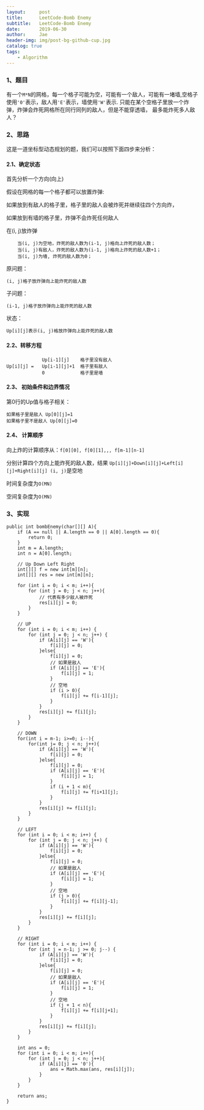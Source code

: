 ```yaml
---
layout:     post
title:      LeetCode-Bomb Enemy
subtitle:   LeetCode-Bomb Enemy
date:       2019-06-30
author:     Jae
header-img: img/post-bg-github-cup.jpg
catalog: true
tags:
    - Algorithm
---
```


### 1、题目

有一个```M*N```的网格，每一个格子可能为空，可能有一个敌人，可能有一堵墙,空格子使用```'0'```表示，敌人用```'E'```表示，墙使用```'W'```表示.
只能在某个空格子里放一个炸弹，炸弹会炸死网格所在同行同列的敌人，但是不能穿透墙，
最多能炸死多人敌人？

### 2、思路

这是一道坐标型动态规划的题，我们可以按照下面四步来分析：

#### 2.1、确定状态

首先分析一个方向(向上)

假设在网格的每一个格子都可以放置炸弹:

如果放到有敌人的格子里，格子里的敌人会被炸死并继续往四个方向炸，

如果放到有墙的格子里，炸弹不会炸死任何敌人

在(i, j)放炸弹

        当(i, j)为空地，炸死的敌人数为(i-1, j)格向上炸死的敌人数；
        当(i, j)有敌人，炸死的敌人数为(i-1, j)格向上炸死的敌人数+1；
        当(i, j)为墙, 炸死的敌人数为0；

原问题：

    (i, j)格子放炸弹向上能炸死的敌人数

子问题：

    (i-1, j)格子放炸弹向上能炸死的敌人数

状态：

    Up[i][j]表示(i, j)格放炸弹向上能炸死的敌人数

#### 2.2、转移方程

                 Up[i-1][j]    格子里没有敌人
    Up[i][j] =   Up[i-1][j]+1  格子里有敌人
                 0             格子里是墙

#### 2.3、 初始条件和边界情况

第0行的Up值与格子相关：

    如果格子里是敌人 Up[0][j]=1
    如果格子里不是敌人 Up[0][j]=0

#### 2.4、 计算顺序

向上炸的计算顺序从：```f[0][0], f[0][1],,, f[m-1][n-1]```

分别计算四个方向上能炸死的敌人数，结果 ```Up[i][j]+Down[i][j]+Left[i][j]+Right[i][j] (i, j)```是空地

时间复杂度为```O(MN)```

空间复杂度为```O(MN)```

### 3、实现

    public int bombEnemy(char[][] A){
        if (A == null || A.length == 0 || A[0].length == 0){
            return 0;
        }
        int m = A.length;
        int n = A[0].length;

        // Up Down Left Right
        int[][] f = new int[m][n];
        int[][] res = new int[m][n];

        for (int i = 0; i < m; i++){
            for (int j = 0; j < n; j++){
                // 代表有多少敌人被炸死
                res[i][j] = 0;
            }
        }

        // UP
        for (int i = 0; i < m; i++) {
            for (int j = 0; j < n; j++) {
                if (A[i][j] == 'W'){
                    f[i][j] = 0;
                }else{
                    f[i][j] = 0;
                    // 如果是敌人
                    if (A[i][j] == 'E'){
                        f[i][j] = 1;
                    }
                    // 空地
                    if (i > 0){
                        f[i][j] += f[i-1][j];
                    }
                }
                res[i][j] += f[i][j];
            }
        }

        // DOWN
        for(int i = m-1; i>=0; i--){
            for(int j= 0; j < n; j++){
                if (A[i][j] == 'W'){
                    f[i][j] = 0;
                }else{
                    f[i][j] = 0;
                    if (A[i][j] == 'E'){
                        f[i][j] = 1;
                    }
                    if (i + 1 < m){
                        f[i][j] += f[i+1][j];
                    }
                }
                res[i][j] += f[i][j];
            }
        }

        // LEFT
        for (int i = 0; i < m; i++) {
            for (int j = 0; j < n; j++) {
                if (A[i][j] == 'W'){
                    f[i][j] = 0;
                }else{
                    f[i][j] = 0;
                    // 如果是敌人
                    if (A[i][j] == 'E'){
                        f[i][j] = 1;
                    }
                    // 空地
                    if (j > 0){
                        f[i][j] += f[i][j-1];
                    }
                }
                res[i][j] += f[i][j];
            }
        }

        // RIGHT
        for (int i = 0; i < m; i++) {
            for (int j = n-1; j >= 0; j--) {
                if (A[i][j] == 'W'){
                    f[i][j] = 0;
                }else{
                    f[i][j] = 0;
                    // 如果是敌人
                    if (A[i][j] == 'E'){
                        f[i][j] = 1;
                    }
                    // 空地
                    if (j + 1 < n){
                        f[i][j] += f[i][j+1];
                    }
                }
                res[i][j] += f[i][j];
            }
        }

        int ans = 0;
        for (int i = 0; i < m; i++){
            for (int j = 0; j < n; j++){
                if (A[i][j] == '0'){
                    ans = Math.max(ans, res[i][j]);
                }
            }
        }

        return ans;
    }
